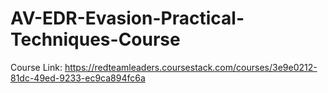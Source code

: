 # AV-EDR-Evasion-Practical-Techniques-Course

Course Link: https://redteamleaders.coursestack.com/courses/3e9e0212-81dc-49ed-9233-ec9ca894fc6a
